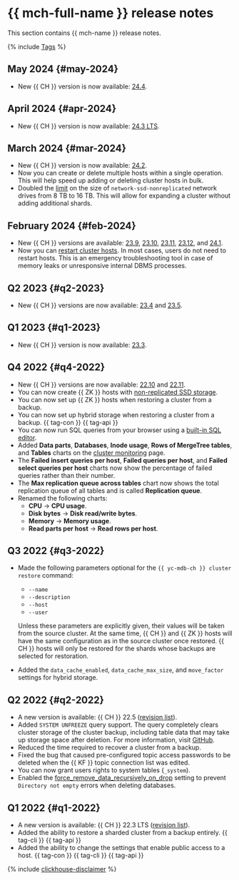 # {{ mch-full-name }} release notes

This section contains {{ mch-name }} release notes.

{% include [Tags](../_includes/mdb/release-notes-tags.md) %}

## May 2024 {#may-2024}

* New {{ CH }} version is now available: [24.4](https://clickhouse.com/docs/en/whats-new/changelog#-clickhouse-release-244-2024-04-30).

## April 2024 {#apr-2024}

* New {{ CH }} version is now available: [24.3 LTS](https://clickhouse.com/docs/en/whats-new/changelog#-clickhouse-release-243-lts-2024-03-27).

## March 2024 {#mar-2024}

* New {{ CH }} version is now available: [24.2](https://clickhouse.com/docs/en/whats-new/changelog#-clickhouse-release-242-2024-02-29).
* Now you can create or delete multiple hosts within a single operation. This will help speed up adding or deleting cluster hosts in bulk.
* Doubled the [limit](./concepts/limits.md#mch-limits) on the size of `network-ssd-nonreplicated` network drives from 8 TB to 16 TB. This will allow for expanding a cluster without adding additional shards.

## February 2024 {#feb-2024}

* New {{ CH }} versions are available: [23.9](https://clickhouse.com/docs/en/whats-new/changelog/2023#239), [23.10](https://clickhouse.com/docs/en/whats-new/changelog/2023#2310), [23.11](https://clickhouse.com/docs/en/whats-new/changelog/2023#2311), [23.12](https://clickhouse.com/docs/en/whats-new/changelog/2023#2312), and [24.1](https://clickhouse.com/docs/en/whats-new/changelog#-clickhouse-release-241-2024-01-30).
* Now you can [restart cluster hosts](./operations/hosts.md#restart). In most cases, users do not need to restart hosts. This is an emergency troubleshooting tool in case of memory leaks or unresponsive internal DBMS processes.

## Q2 2023 {#q2-2023}

* New {{ CH }} versions are now available: [23.4](https://clickhouse.com/docs/en/whats-new/changelog#-clickhouse-release-234-2023-04-26) and [23.5](https://clickhouse.com/docs/en/whats-new/changelog#-clickhouse-release-235-2023-06-08).

## Q1 2023 {#q1-2023}

* New {{ CH }} version is now available: [23.3](https://clickhouse.com/docs/en/whats-new/changelog#-clickhouse-release-233-lts-2023-03-30).

## Q4 2022 {#q4-2022}

* New {{ CH }} versions are now available: [22.10](https://clickhouse.com/docs/en/whats-new/changelog/2022/#-clickhouse-release-2210-2022-10-25) and [22.11](https://clickhouse.com/docs/en/whats-new/changelog/2022/#-clickhouse-release-2211-2022-11-17).
* You can now create {{ ZK }} hosts with [non-replicated SSD storage](concepts/storage.md).
* You can now set up {{ ZK }} hosts when restoring a cluster from a backup.
* You can now set up hybrid storage when restoring a cluster from a backup. {{ tag-con }} {{ tag-api }}
* You can now run SQL queries from your browser using a [built-in SQL editor](./operations/connect/clients.md#inline-editor).
* Added **Data parts**, **Databases**, **Inode usage**, **Rows of MergeTree tables**, and **Tables** charts on the [cluster monitoring](operations/monitoring.md#monitoring-cluster) page.
* The **Failed insert queries per host**, **Failed queries per host**, and **Failed select queries per host** charts now show the percentage of failed queries rather than their number.
* The **Max replication queue across tables** chart now shows the total replication queue of all tables and is called **Replication queue**.
* Renamed the following charts:
   * **CPU** → **CPU usage**.
   * **Disk bytes** → **Disk read/write bytes**.
   * **Memory** → **Memory usage**.
   * **Read parts per host** → **Read rows per host**.

## Q3 2022 {#q3-2022}

* Made the following parameters optional for the `{{ yc-mdb-ch }} cluster restore` command:

   * `--name`
   * `--description`
   * `--host`
   * `--user`

   Unless these parameters are explicitly given, their values will be taken from the source cluster. At the same time, {{ CH }} and {{ ZK }} hosts will have the same configuration as in the source cluster once restored. {{ CH }} hosts will only be restored for the shards whose backups are selected for restoration.

* Added the `data_cache_enabled`, `data_cache_max_size`, and `move_factor` settings for hybrid storage.

## Q2 2022 {#q2-2022}

* A new version is available: {{ CH }} 22.5 ([revision list](https://clickhouse.com/docs/en/whats-new/changelog/2022/#-clickhouse-release-225-2022-05-19)).
* Added `SYSTEM UNFREEZE` query support. The query completely clears cluster storage of the cluster backup, including table data that may take up storage space after deletion. For more information, visit [GitHub](https://github.com/ClickHouse/ClickHouse/pull/36424).
* Reduced the time required to recover a cluster from a backup.
* Fixed the bug that caused pre-configured topic access passwords to be deleted when the {{ KF }} topic connection list was edited.
* You can now grant users rights to system tables (`_system`).
* Enabled the [force_remove_data_recursively_on_drop](https://github.com/ClickHouse/ClickHouse/pull/30054) setting to prevent `Directory not empty` errors when deleting databases.

## Q1 2022 {#q1-2022}

* A new version is available: {{ CH }} 22.3 LTS ([revision list](https://github.com/ClickHouse/ClickHouse/blob/master/CHANGELOG.md)).
* Added the ability to restore a sharded cluster from a backup entirely. {{ tag-cli }} {{ tag-api }}
* Added the ability to change the settings that enable public access to a host. {{ tag-con }} {{ tag-cli }} {{ tag-api }}

{% include [clickhouse-disclaimer](../_includes/clickhouse-disclaimer.md) %}
